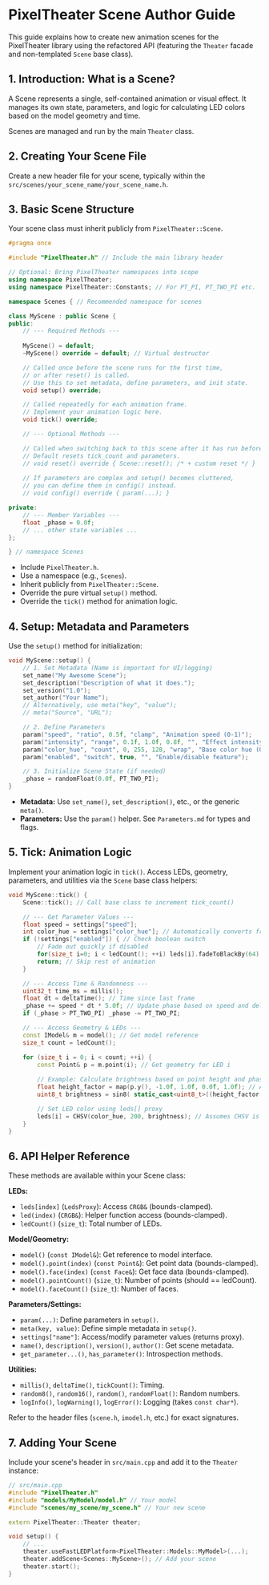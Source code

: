 # PixelTheater Scene Author Guide

This guide explains how to create new animation scenes for the PixelTheater library using the refactored API (featuring the `Theater` facade and non-templated `Scene` base class).

## 1. Introduction: What is a Scene?

A Scene represents a single, self-contained animation or visual effect. It manages its own state, parameters, and logic for calculating LED colors based on the model geometry and time.

Scenes are managed and run by the main `Theater` class.

## 2. Creating Your Scene File

Create a new header file for your scene, typically within the `src/scenes/your_scene_name/your_scene_name.h`.

## 3. Basic Scene Structure

Your scene class must inherit publicly from `PixelTheater::Scene`.

```cpp
#pragma once

#include "PixelTheater.h" // Include the main library header

// Optional: Bring PixelTheater namespaces into scope
using namespace PixelTheater;
using namespace PixelTheater::Constants; // For PT_PI, PT_TWO_PI etc.

namespace Scenes { // Recommended namespace for scenes

class MyScene : public Scene {
public:
    // --- Required Methods --- 
    
    MyScene() = default;
    ~MyScene() override = default; // Virtual destructor

    // Called once before the scene runs for the first time, 
    // or after reset() is called.
    // Use this to set metadata, define parameters, and init state.
    void setup() override;

    // Called repeatedly for each animation frame.
    // Implement your animation logic here.
    void tick() override;

    // --- Optional Methods --- 

    // Called when switching back to this scene after it has run before.
    // Default resets tick_count and parameters.
    // void reset() override { Scene::reset(); /* + custom reset */ }
    
    // If parameters are complex and setup() becomes cluttered,
    // you can define them in config() instead.
    // void config() override { param(...); }

private:
    // --- Member Variables --- 
    float _phase = 0.0f;
    // ... other state variables ...
};

} // namespace Scenes
```

*   Include `PixelTheater.h`.
*   Use a namespace (e.g., `Scenes`).
*   Inherit publicly from `PixelTheater::Scene`.
*   Override the pure virtual `setup()` method.
*   Override the `tick()` method for animation logic.

## 4. Setup: Metadata and Parameters

Use the `setup()` method for initialization:

```cpp
void MyScene::setup() {
    // 1. Set Metadata (Name is important for UI/logging)
    set_name("My Awesome Scene");
    set_description("Description of what it does.");
    set_version("1.0");
    set_author("Your Name");
    // Alternatively, use meta("key", "value");
    // meta("Source", "URL");

    // 2. Define Parameters
    param("speed", "ratio", 0.5f, "clamp", "Animation speed (0-1)");
    param("intensity", "range", 0.1f, 1.0f, 0.8f, "", "Effect intensity");
    param("color_hue", "count", 0, 255, 128, "wrap", "Base color hue (0-255)"); // Use count for byte range
    param("enabled", "switch", true, "", "Enable/disable feature");

    // 3. Initialize Scene State (if needed)
    _phase = randomFloat(0.0f, PT_TWO_PI); 
}
```

*   **Metadata:** Use `set_name()`, `set_description()`, etc., or the generic `meta()`.
*   **Parameters:** Use the `param()` helper. See `Parameters.md` for types and flags.

## 5. Tick: Animation Logic

Implement your animation logic in `tick()`. Access LEDs, geometry, parameters, and utilities via the `Scene` base class helpers:

```cpp
void MyScene::tick() {
    Scene::tick(); // Call base class to increment tick_count()

    // --- Get Parameter Values --- 
    float speed = settings["speed"];
    int color_hue = settings["color_hue"]; // Automatically converts from count param
    if (!settings["enabled"]) { // Check boolean switch
        // Fade out quickly if disabled
        for(size_t i=0; i < ledCount(); ++i) leds[i].fadeToBlackBy(64);
        return; // Skip rest of animation
    }

    // --- Access Time & Randomness --- 
    uint32_t time_ms = millis();
    float dt = deltaTime(); // Time since last frame
    _phase += speed * dt * 5.0f; // Update phase based on speed and delta time
    if (_phase > PT_TWO_PI) _phase -= PT_TWO_PI;

    // --- Access Geometry & LEDs --- 
    const IModel& m = model(); // Get model reference
    size_t count = ledCount();

    for (size_t i = 0; i < count; ++i) {
        const Point& p = m.point(i); // Get geometry for LED i
        
        // Example: Calculate brightness based on point height and phase
        float height_factor = map(p.y(), -1.0f, 1.0f, 0.0f, 1.0f); // Assumes map is available via namespace
        uint8_t brightness = sin8( static_cast<uint8_t>((height_factor * 128) + (_phase * 255 / PT_TWO_PI)) ); 

        // Set LED color using leds[] proxy
        leds[i] = CHSV(color_hue, 200, brightness); // Assumes CHSV is available
    }
}
```

## 6. API Helper Reference

These methods are available within your Scene class:

**LEDs:**
*   `leds[index]` (`LedsProxy`): Access `CRGB&` (bounds-clamped).
*   `led(index)` (`CRGB&`): Helper function access (bounds-clamped).
*   `ledCount()` (`size_t`): Total number of LEDs.

**Model/Geometry:**
*   `model()` (`const IModel&`): Get reference to model interface.
*   `model().point(index)` (`const Point&`): Get point data (bounds-clamped).
*   `model().face(index)` (`const Face&`): Get face data (bounds-clamped).
*   `model().pointCount()` (`size_t`): Number of points (should == ledCount).
*   `model().faceCount()` (`size_t`): Number of faces.

**Parameters/Settings:**
*   `param(...)`: Define parameters in `setup()`.
*   `meta(key, value)`: Define simple metadata in `setup()`.
*   `settings["name"]`: Access/modify parameter values (returns proxy).
*   `name()`, `description()`, `version()`, `author()`: Get scene metadata.
*   `get_parameter...()`, `has_parameter()`: Introspection methods.

**Utilities:**
*   `millis()`, `deltaTime()`, `tickCount()`: Timing.
*   `random8()`, `random16()`, `random()`, `randomFloat()`: Random numbers.
*   `logInfo()`, `logWarning()`, `logError()`: Logging (takes `const char*`).

Refer to the header files (`scene.h`, `imodel.h`, etc.) for exact signatures.

## 7. Adding Your Scene

Include your scene's header in `src/main.cpp` and add it to the `Theater` instance:

```cpp
// src/main.cpp
#include "PixelTheater.h"
#include "models/MyModel/model.h" // Your model
#include "scenes/my_scene/my_scene.h" // Your new scene

extern PixelTheater::Theater theater;

void setup() {
    // ... 
    theater.useFastLEDPlatform<PixelTheater::Models::MyModel>(...);
    theater.addScene<Scenes::MyScene>(); // Add your scene
    theater.start();
}
